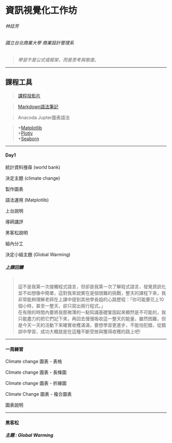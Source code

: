 # **資訊視覺化工作坊**
###### 林廷芳 
###### 國立台北商業大學 商業設計管理系

>*學習不是公式或框架，而是思考與態度。*

* * *

## 課程工具
>[課程投影片](https://docs.google.com/presentation/d/e/2PACX-1vSgTakQ4Iae3BoFL9GzDQyemJ3-TtN13R0G13UBskSSe-bHcONV5qfAngRBbgR4jkSgRpd_HHTpm3yq/pub?start=false&loop=false&delayms=3000&fbclid=IwAR0oFkRfrE4wai-kdP2vs83KLtpnimEMRdjjtf1OKd9zORGXgS5qxYvsvk4&slide=id.g4d3781d1a5_0_468)

>[Markdown語法筆記](http://westwind.logdown.com/posts/208283-markdown-notes)

>Anacoda Jupter圖表語法

> +[Matplotlib](https://matplotlib.org/index.html)  
  +[Plotly](https://plot.ly/python/)  
  +[Seaborn](https://seaborn.pydata.org/) 

***

#### Day1 

統計資料搜尋  (world bank)  

決定主題  (climate change)  

製作圖表  

語法運用  (Matplotlib)

上台說明  

導師講評  

黑客松說明  

組內分工  

決定小組主題  (Global Warming)

##### 上課回饋
> <br />這不是我第一次接觸程式語言，但卻是我第一次了解程式語言，發覺資訊化並不如想像中簡單，這對我來說實在是個很難的挑戰，整天的課程下來，我非常能夠理解老師在上課中提到其他學長姐的心路歷程：「你可能要花上10個小時，甚至一整天，卻只寫出兩行程式。」
> <br />在有限的時間內要將我那微薄的一點知識基礎鞏固起來顯然是不可能的，我只能盡力的把它們記下來，再回去慢慢吸收這一整天的能量，雖然困難，但是今天一天的活動下來確實收穫滿滿，要想學習更進步，不能怕犯錯，從錯誤中學習，成功大概就是在這種不斷受挫與獲得收穫的路上吧! 

***

#### 一周練習

Climate change 圖表 - 表格

Climate change 圖表 - 長條圖

Climate change 圖表 - 折線圖

Climate Change 圖表 - 複合圖表

圖表說明

***

#### 黑客松

##### *主題 : Global Warming*




